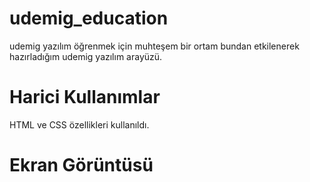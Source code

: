 # udemig_education

udemig yazılım öğrenmek için muhteşem bir ortam bundan etkilenerek hazırladığım udemig yazılım arayüzü.

# Harici Kullanımlar

HTML ve CSS özellikleri kullanıldı.

# Ekran Görüntüsü



